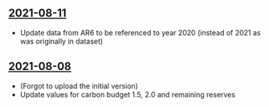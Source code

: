 ## [2021-08-11](https://github.com/faktaoklimatu/graphics/blob/9dba2525d0640b7738365026c538b609d429e026/data-visualization/future/world/concept-global-carbon-budget/cs-koncept-uhlikovy-rozpocet.ai)

- Update data from AR6 to be referenced to year 2020 (instead of 2021 as was originally in dataset)

## [2021-08-08](https://github.com/faktaoklimatu/graphics/blob/5f9ce254f26d99213b549eeeff0f8b4802ea312b/data-visualization/future/world/concept-global-carbon-budget/cs-koncept-uhlikovy-rozpocet.ai)

- (Forgot to upload the initial version)
- Update values for carbon budget 1.5, 2.0 and remaining reserves

